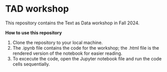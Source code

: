 # TAD workshop
This repository contains the Text as Data workshop in Fall 2024. 

**How to use this repository**
1. Clone the repository to your local machine.
2. The .ipynb file contains the code for the workshop; the .html file is the rendered version of the notebook for easier reading. 
3. To excecute the code, open the Jupyter notebook file and run the code cells sequentially. 

